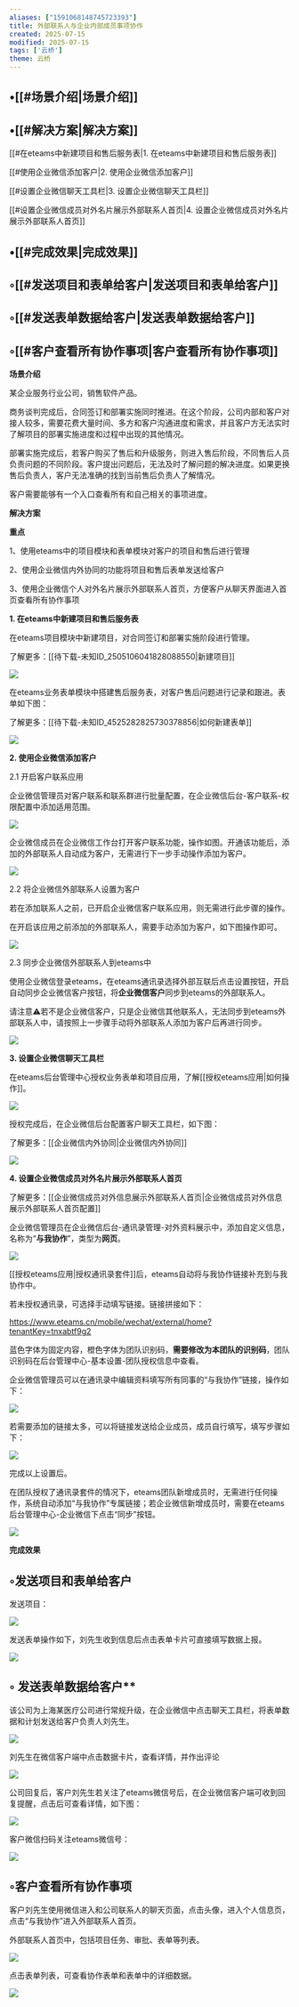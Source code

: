 ```yaml
---
aliases: ["1591068148745723393"]
title: 外部联系人与企业内部成员事项协作
created: 2025-07-15
modified: 2025-07-15
tags: ['云桥']
theme: 云桥
---
```


## •[[#场景介绍|场景介绍]]

## •[[#解决方案|解决方案]]

[[#在eteams中新建项目和售后服务表|1. 在eteams中新建项目和售后服务表]]

[[#使用企业微信添加客户|2. 使用企业微信添加客户]]

[[#设置企业微信聊天工具栏|3. 设置企业微信聊天工具栏]]

[[#设置企业微信成员对外名片展示外部联系人首页|4. 设置企业微信成员对外名片展示外部联系人首页]]

## •[[#完成效果|完成效果]]

## ◦[[#发送项目和表单给客户|发送项目和表单给客户]]

## ◦[[#发送表单数据给客户|发送表单数据给客户]]

## ◦[[#客户查看所有协作事项|客户查看所有协作事项]]

**场景介绍**

某企业服务行业公司，销售软件产品。

商务谈判完成后，合同签订和部署实施同时推进。在这个阶段，公司内部和客户对接人较多，需要花费大量时间、多方和客户沟通进度和需求，并且客户方无法实时了解项目的部署实施进度和过程中出现的其他情况。

部署实施完成后，若客户购买了售后和升级服务，则进入售后阶段，不同售后人员负责问题的不同阶段。客户提出问题后，无法及时了解问题的解决进度。如果更换售后负责人，客户无法准确的找到当前售后负责人了解情况。

客户需要能够有一个入口查看所有和自己相关的事项进度。

**解决方案**

**重点**

1、使用eteams中的项目模块和表单模块对客户的项目和售后进行管理

2、使用企业微信内外协同的功能将项目和售后表单发送给客户

3、使用企业微信个人对外名片展示外部联系人首页，方便客户从聊天界面进入首页查看所有协作事项

**1. 在eteams中新建项目和售后服务表**

在eteams项目模块中新建项目，对合同签订和部署实施阶段进行管理。

了解更多：[[待下载-未知ID_2505106041828088550|新建项目]]

![](c927ed0ace6b85b90fbab4de1bd21de9.jpg)

在eteams业务表单模块中搭建售后服务表，对客户售后问题进行记录和跟进。表单如下图：

了解更多：[[待下载-未知ID_4525282825730378856|如何新建表单]]

![](c489c4c26a9a85399ef724c228847bf5.jpg)

**2. 使用企业微信添加客户**

‍2.1 开启客户联系应用

企业微信管理员对客户联系和联系群进行批量配置，在企业微信后台-客户联系-权限配置中添加适用范围。

![](84ae42bdc248463ca62eae9e23c46d13.jpg)

企业微信成员在企业微信工作台打开客户联系功能，操作如图。开通该功能后，添加的外部联系人自动成为客户，无需进行下一步手动操作添加为客户。

![](6187a01f43794152386f2b188534dfba.jpg)

2.2 将企业微信外部联系人设置为客户

若在添加联系人之前，已开启企业微信客户联系应用，则无需进行此步骤的操作。

在开启该应用之前添加的外部联系人，需要手动添加为客户，如下图操作即可。

![](39cdec865a1175172d1831c78754769a.jpg)

2.3 同步企业微信外部联系人到eteams中

使用企业微信登录eteams，在eteams通讯录选择外部互联后点击设置按钮，开启自动同步企业微信客户按钮，将**企业微信客户**同步到eteams的外部联系人。

请注意⚠️若不是企业微信客户，只是企业微信其他联系人，无法同步到eteams外部联系人中，请按照上一步骤手动将外部联系人添加为客户后再进行同步。

![](716430f90b7e2e5d73ecd5660832b481.jpg)

**3. 设置企业微信聊天工具栏**

在eteams后台管理中心授权业务表单和项目应用，了解[[授权eteams应用|如何操作]]。

![](42d52251802616d868eb20f13e566257.jpg)

授权完成后，在企业微信后台配置客户聊天工具栏，如下图：

了解更多：[[企业微信内外协同|企业微信内外协同]]

![](ce5775833cc690f5d5ac89bad5352fa7.jpg)

**4. 设置企业微信成员对外名片展示外部联系人首页**

了解更多：[[企业微信成员对外信息展示外部联系人首页|企业微信成员对外信息展示外部联系人首页配置]]

企业微信管理员在企业微信后台-通讯录管理-对外资料展示中，添加自定义信息，名称为“**与我协作**”，类型为**网页**。

![](b8b617eec2751f36c6521a84522d4be3.jpg)

[[授权eteams应用|授权通讯录套件]]后，eteams自动将与我协作链接补充到与我协作中。

若未授权通讯录，可选择手动填写链接。链接拼接如下：

https://www.eteams.cn/mobile/wechat/external/home?tenantKey=tnxabtf9g2

蓝色字体为固定内容，橙色字体为团队识别码，**需要修改为本团队的识别码**，团队识别码在后台管理中心-基本设置-团队授权信息中查看。

企业微信管理员可以在通讯录中编辑资料填写所有同事的“与我协作”链接，操作如下：

![](240d3daf8320561b441f793a519061ac.jpg)

若需要添加的链接太多，可以将链接发送给企业成员，成员自行填写，填写步骤如下：

![](e30f2bdc0e7e5f11146a80c2c3029347.jpg)

完成以上设置后。

在团队授权了通讯录套件的情况下，eteams团队新增成员时，无需进行任何操作，系统自动添加“与我协作”专属链接；若企业微信新增成员时，需要在eteams后台管理中心-企业微信下点击“同步”按钮。

![](7dcd5ca6067f3b2327ef40c6036e29dd.jpg)

**完成效果**

## ◦发送项目和表单给客户

发送项目：

![](ea529352717d3c29d8f55ba992554116.jpg)

发送表单操作如下，刘先生收到信息后点击表单卡片可直接填写数据上报。

![](4222a7ce6f965c10f4951f5225f26300.jpg)

## ◦ 发送表单数据给客户**

该公司为上海某医疗公司进行常规升级，在企业微信中点击聊天工具栏，将表单数据和计划发送给客户负责人刘先生。

![](1ee57f4d157138fcacfea6a06bb2d975.jpg)

刘先生在微信客户端中点击数据卡片，查看详情，并作出评论

![](2ac6aa54fbed9e77bddf02840df1be85.jpg)

公司回复后，客户刘先生若关注了eteams微信号后，在企业微信客户端可收到回复提醒，点击后可查看详情，如下图：

![](38e678cf726969fe45d048dab95c1081.jpg)

客户微信扫码关注eteams微信号：

![](aa6dfb12e6dd2b5478bb179792473bf9.jpg)

## ◦客户查看所有协作事项

客户刘先生使用微信进入和公司联系人的聊天页面，点击头像，进入个人信息页，点击“与我协作”进入外部联系人首页。

外部联系人首页中，包括项目任务、审批、表单等列表。

**![](44ce90c6b9eaa6c973090873c3c4385e.jpg)**

点击表单列表，可查看协作表单和表单中的详细数据。

**![](baa4291e1ee70a59137d5751d7bd8b8d.jpg)**